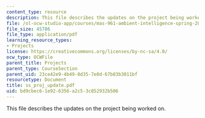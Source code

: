 ```yaml
---
content_type: resource
description: This file describes the updates on the project being worked on.
file: /ol-ocw-studio-app/courses/mas-961-ambient-intelligence-spring-2005/bd9cbec61e926356a2c53c852932b506_ss_proj_update.pdf
file_size: 45786
file_type: application/pdf
learning_resource_types:
- Projects
license: https://creativecommons.org/licenses/by-nc-sa/4.0/
ocw_type: OCWFile
parent_title: Projects
parent_type: CourseSection
parent_uid: 23ce42e9-4b49-8d35-7e0d-67b83b3011bf
resourcetype: Document
title: ss_proj_update.pdf
uid: bd9cbec6-1e92-6356-a2c5-3c852932b506
---
```

This file describes the updates on the project being worked on.